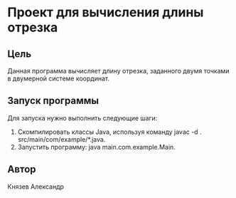 # Проект для вычисления длины отрезка

## Цель
Данная программа вычисляет длину отрезка, заданного двумя точками в двумерной системе координат.

## Запуск программы
Для запуска нужно выполнить следующие шаги:
1. Скомпилировать классы Java, используя команду javac -d . src/main/com/example/*.java.
2. Запустить программу: java main.com.example.Main.

## Автор
Князев Александр
